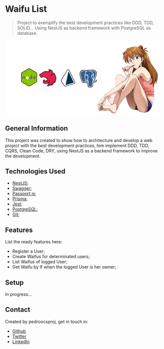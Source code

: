# Waifu List
> Project to exemplify the best development practices like DDD, TDD, SOLID... Using NestJS as backend framework with PostgreSQL as database.

![buy Bitcoin](https://github.com/pedroo-csproj/waifu-list/blob/main/assets/banner.png)

## General Information
This project was created to show how to architecture and develop a web project with the best development practices, him implement DDD, TDD, CQRS, Clean Code, DRY, using NestJS as a backend framework to improve the development.

## Technologies Used
- [NestJS](https://nestjs.com/);
- [Swagger](https://swagger.io/);
- [Passport.js](https://www.passportjs.org/);
- [Prisma](https://www.prisma.io/);
- [Jest](https://jestjs.io/);
- [PostgreSQL](https://www.postgresql.org/);
- [Git](https://git-scm.com/);

## Features
List the ready features here:
- Register a User;
- Create Waifus for determinated users;
- List Waifus of logged User;
- Get Waifu by If when the logged User is her owner;

## Setup
In progress...

## Contact
Created by pedroocsproj, get in touch in:
- [Github](https://github.com/pedroo-csproj)
- [Twitter](https://twitter.com/pedroo_csproj)
- [LinkedIn](https://www.linkedin.com/in/pedroo-csproj/)